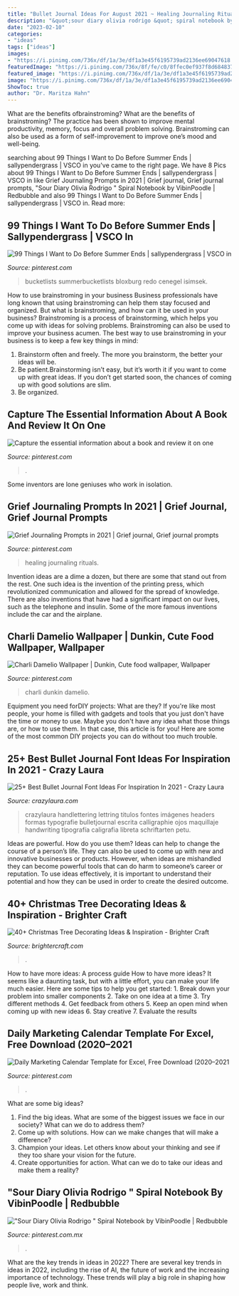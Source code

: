```yaml
---
title: "Bullet Journal Ideas For August 2021 ~ Healing Journaling Rituals"
description: "&quot;sour diary olivia rodrigo &quot; spiral notebook by vibinpoodle"
date: "2023-02-10"
categories:
- "ideas"
tags: ["ideas"]
images:
- "https://i.pinimg.com/736x/df/1a/3e/df1a3e45f6195739ad2136ee69047618.jpg"
featuredImage: "https://i.pinimg.com/736x/8f/fe/c0/8ffec0ef937f8d684837aa006b0af5bd.jpg"
featured_image: "https://i.pinimg.com/736x/df/1a/3e/df1a3e45f6195739ad2136ee69047618.jpg"
image: "https://i.pinimg.com/736x/df/1a/3e/df1a3e45f6195739ad2136ee69047618.jpg"
ShowToc: true
author: "Dr. Maritza Hahn"
---
```



What are the benefits ofbrainstroming?
What are the benefits of brainstroming? The practice has been shown to improve mental productivity, memory, focus and overall problem solving. Brainstroming can also be used as a form of self-improvement to improve one’s mood and well-being.

	

		
searching about 99 Things I Want to Do Before Summer Ends | sallypendergrass | VSCO in you've came to the right page. We have 8 Pics about 99 Things I Want to Do Before Summer Ends | sallypendergrass | VSCO in like Grief Journaling Prompts in 2021 | Grief journal, Grief journal prompts, &quot;Sour Diary Olivia Rodrigo &quot; Spiral Notebook by VibinPoodle | Redbubble and also 99 Things I Want to Do Before Summer Ends | sallypendergrass | VSCO in. Read more:
		
    
## 99 Things I Want To Do Before Summer Ends | Sallypendergrass | VSCO In

<img loading=lazy src="https://i.pinimg.com/736x/0d/38/fc/0d38fc85c652130f1027ce05da72c3d5.jpg" onerror="this.onerror=null;this.src='https://tse3.mm.bing.net/th?id=OIP.M-jZWFK1INEskbVaJmiiawHaJ4&amp;pid=15.1';" alt="99 Things I Want to Do Before Summer Ends | sallypendergrass | VSCO in">

_Source: pinterest.com_

>bucketlists summerbucketlists bloxburg redo cenegel isimsek. 

	

How to use brainstroming in your business
Business professionals have long known that using brainstroming can help them stay focused and organized. But what is brainstroming, and how can it be used in your business? Brainstroming is a process of brainstorming, which helps you come up with ideas for solving problems. Brainstroming can also be used to improve your business acumen. 
The best way to use brainstroming in your business is to keep a few key things in mind: 
1) Brainstorm often and freely. The more you brainstorm, the better your ideas will be. 
2) Be patient.Brainstorming isn’t easy, but it’s worth it if you want to come up with great ideas. If you don’t get started soon, the chances of coming up with good solutions are slim. 
3) Be organized.

    
## Capture The Essential Information About A Book And Review It On One

<img loading=lazy src="https://i.pinimg.com/736x/4e/4f/98/4e4f9820189e09f5d5f27db35de6ed6c.jpg" onerror="this.onerror=null;this.src='https://tse1.mm.bing.net/th?id=OIP.Wqgt-_xkjY2yM2vv3Ml3agHaKg&amp;pid=15.1';" alt="Capture the essential information about a book and review it on one">

_Source: pinterest.com_

>. 

	

Some inventors are lone geniuses who work in isolation.

    
## Grief Journaling Prompts In 2021 | Grief Journal, Grief Journal Prompts

<img loading=lazy src="https://i.pinimg.com/736x/dd/51/cd/dd51cd059ea158fe4b9ce0d08683d493.jpg" onerror="this.onerror=null;this.src='https://tse3.mm.bing.net/th?id=OIP.qf1Qymh_64CRSTOQsIlyAwHaLH&amp;pid=15.1';" alt="Grief Journaling Prompts in 2021 | Grief journal, Grief journal prompts">

_Source: pinterest.com_

>healing journaling rituals. 

	

Invention ideas are a dime a dozen, but there are some that stand out from the rest. One such idea is the invention of the printing press, which revolutionized communication and allowed for the spread of knowledge. There are also inventions that have had a significant impact on our lives, such as the telephone and insulin. Some of the more famous inventions include the car and the airplane.

    
## Charli Damelio Wallpaper | Dunkin, Cute Food Wallpaper, Wallpaper

<img loading=lazy src="https://i.pinimg.com/736x/df/1a/3e/df1a3e45f6195739ad2136ee69047618.jpg" onerror="this.onerror=null;this.src='https://tse2.mm.bing.net/th?id=OIP.3_fIJMw_YuBVHUsVmsFVXwHaNK&amp;pid=15.1';" alt="Charli Damelio Wallpaper | Dunkin, Cute food wallpaper, Wallpaper">

_Source: pinterest.com_

>charli dunkin damelio. 

	

Equipment you need forDIY projects: What are they?
If you're like most people, your home is filled with gadgets and tools that you just don't have the time or money to use. Maybe you don't have any idea what those things are, or how to use them. In that case, this article is for you! Here are some of the most common DIY projects you can do without too much trouble.

    
## 25+ Best Bullet Journal Font Ideas For Inspiration In 2021 - Crazy Laura

<img loading=lazy src="https://www.crazylaura.com/wp-content/uploads/2020/04/purple-journal-lettering-spread.jpg" onerror="this.onerror=null;this.src='https://tse1.mm.bing.net/th?id=OIP.qxchXcB5Sp8HzBmRD3QG8QHaLH&amp;pid=15.1';" alt="25+ Best Bullet Journal Font Ideas For Inspiration In 2021 - Crazy Laura">

_Source: crazylaura.com_

>crazylaura handlettering lettring titulos fontes imágenes headers formas typografie bulletjournal escrita calligraphie ojos maquillaje handwriting tipografía caligrafia libreta schriftarten petu. 

	

Ideas are powerful. How do you use them?
Ideas can help to change the course of a person’s life. They can also be used to come up with new and innovative businesses or products. However, when ideas are mishandled they can become powerful tools that can do harm to someone’s career or reputation. To use ideas effectively, it is important to understand their potential and how they can be used in order to create the desired outcome.

    
## 40+ Christmas Tree Decorating Ideas &amp; Inspiration - Brighter Craft

<img loading=lazy src="https://brightercraft.com/wp-content/uploads/2018/11/img_5999.jpg" onerror="this.onerror=null;this.src='https://tse4.mm.bing.net/th?id=OIP.aI5TsEIf4DBNkhj7SDtCPwHaM_&amp;pid=15.1';" alt="40+ Christmas Tree Decorating Ideas &amp; Inspiration - Brighter Craft">

_Source: brightercraft.com_

>. 

	

How to have more ideas: A process guide
How to have more ideas? It seems like a daunting task, but with a little effort, you can make your life much easier. Here are some tips to help you get started: 1. Break down your problem into smaller components 2. Take on one idea at a time 3. Try different methods 4. Get feedback from others 5. Keep an open mind when coming up with new ideas 6. Stay creative 7. Evaluate the results 
    
## Daily Marketing Calendar Template For Excel, Free Download (2020–2021

<img loading=lazy src="https://i.pinimg.com/736x/86/0a/f7/860af7a7f4b313a35171d6d5230b96fb.jpg" onerror="this.onerror=null;this.src='https://tse3.mm.bing.net/th?id=OIP.EH7wcXDus7XJWDoM-c4ehAHaKN&amp;pid=15.1';" alt="Daily Marketing Calendar Template for Excel, Free Download (2020–2021">

_Source: pinterest.com_

>. 

	

What are some big ideas?
1. Find the big ideas. What are some of the biggest issues we face in our society? What can we do to address them?
2. Come up with solutions. How can we make changes that will make a difference?
3. Champion your ideas. Let others know about your thinking and see if they too share your vision for the future.
4. Create opportunities for action. What can we do to take our ideas and make them a reality?

    
## &quot;Sour Diary Olivia Rodrigo &quot; Spiral Notebook By VibinPoodle | Redbubble

<img loading=lazy src="https://i.pinimg.com/736x/8f/fe/c0/8ffec0ef937f8d684837aa006b0af5bd.jpg" onerror="this.onerror=null;this.src='https://tse2.mm.bing.net/th?id=OIP.yn8fFDf8sRhkO8JF9Hl-dgHaJ3&amp;pid=15.1';" alt="&quot;Sour Diary Olivia Rodrigo &quot; Spiral Notebook by VibinPoodle | Redbubble">

_Source: pinterest.com.mx_

>. 

	

What are the key trends in ideas in 2022?
There are several key trends in ideas in 2022, including the rise of AI, the future of work and the increasing importance of technology. These trends will play a big role in shaping how people live, work and think.

